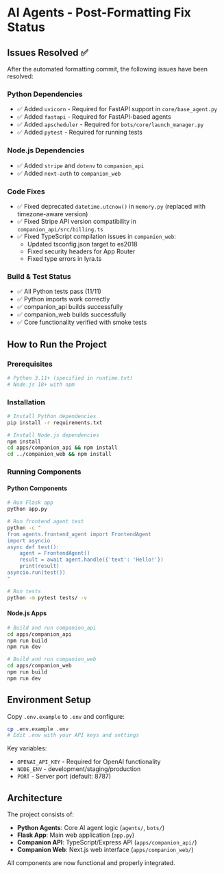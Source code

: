 # AI Agents - Post-Formatting Fix Status

## Issues Resolved ✅

After the automated formatting commit, the following issues have been resolved:

### Python Dependencies
- ✅ Added `uvicorn` - Required for FastAPI support in `core/base_agent.py`
- ✅ Added `fastapi` - Required for FastAPI-based agents
- ✅ Added `apscheduler` - Required for `bots/core/launch_manager.py`
- ✅ Added `pytest` - Required for running tests

### Node.js Dependencies
- ✅ Added `stripe` and `dotenv` to `companion_api`
- ✅ Added `next-auth` to `companion_web`

### Code Fixes
- ✅ Fixed deprecated `datetime.utcnow()` in `memory.py` (replaced with timezone-aware version)
- ✅ Fixed Stripe API version compatibility in `companion_api/src/billing.ts`
- ✅ Fixed TypeScript compilation issues in `companion_web`:
  - Updated tsconfig.json target to es2018
  - Fixed security headers for App Router
  - Fixed type errors in lyra.ts

### Build & Test Status
- ✅ All Python tests pass (11/11)
- ✅ Python imports work correctly
- ✅ companion_api builds successfully
- ✅ companion_web builds successfully
- ✅ Core functionality verified with smoke tests

## How to Run the Project

### Prerequisites
```bash
# Python 3.11+ (specified in runtime.txt)
# Node.js 18+ with npm
```

### Installation
```bash
# Install Python dependencies
pip install -r requirements.txt

# Install Node.js dependencies
npm install
cd apps/companion_api && npm install
cd ../companion_web && npm install
```

### Running Components

#### Python Components
```bash
# Run Flask app
python app.py

# Run frontend agent test
python -c "
from agents.frontend_agent import FrontendAgent
import asyncio
async def test():
    agent = FrontendAgent()
    result = await agent.handle({'text': 'Hello!'})
    print(result)
asyncio.run(test())
"

# Run tests
python -m pytest tests/ -v
```

#### Node.js Apps
```bash
# Build and run companion_api
cd apps/companion_api
npm run build
npm run dev

# Build and run companion_web  
cd apps/companion_web
npm run build
npm run dev
```

## Environment Setup

Copy `.env.example` to `.env` and configure:
```bash
cp .env.example .env
# Edit .env with your API keys and settings
```

Key variables:
- `OPENAI_API_KEY` - Required for OpenAI functionality
- `NODE_ENV` - development/staging/production
- `PORT` - Server port (default: 8787)

## Architecture

The project consists of:
- **Python Agents**: Core AI agent logic (`agents/`, `bots/`)
- **Flask App**: Main web application (`app.py`)
- **Companion API**: TypeScript/Express API (`apps/companion_api/`)
- **Companion Web**: Next.js web interface (`apps/companion_web/`)

All components are now functional and properly integrated.